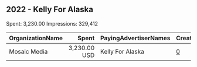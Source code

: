 ## 2022 - Kelly For Alaska 
Spent: 3,230.00
Impressions: 329,412

|OrganizationName|Spent|PayingAdvertiserNames|CreativeUrls|Impressions|Genders|AgeBrackets|CountryCodes|BillingAddresses|CandidateBallotInformation|
|:---|---:|:---|:---|---:|:---|:---|:---|:---|:---|
|Mosaic Media|3,230.00 USD|Kelly For Alaska|[0](https://www.snap.com/political-ads/asset/13066fd23e33f5f3314ea26daf29b2c38ccffd97d9d93fdf60bf30f58223eaa0?mediaType=mp4)|329,412||18+|united states|US|Kelly Tshibaka|
